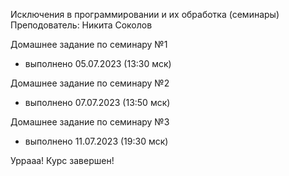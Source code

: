 Исключения в программировании и их обработка (семинары)
Преподователь: Никита Соколов

Домашнее задание по семинару №1
* выполнено 05.07.2023 (13:30 мск)


Домашнее задание по семинару №2
* выполнено 07.07.2023 (13:50 мск)

Домашнее задание по семинару №3
* выполнено 11.07.2023 (19:30 мск)

Уррааа! Курс завершен!